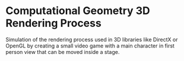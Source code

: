 <h1>Computational Geometry 3D Rendering Process</h1>

Simulation of the rendering process used in 3D libraries like DirectX or OpenGL by creating a small video game with a main character in first person view that can be moved inside a stage.
